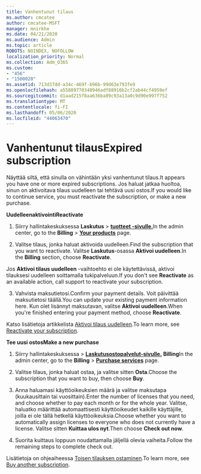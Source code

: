```yaml
---
title: Vanhentunut tilaus
ms.author: cmcatee
author: cmcatee-MSFT
manager: mnirkhe
ms.date: 04/21/2020
ms.audience: Admin
ms.topic: article
ROBOTS: NOINDEX, NOFOLLOW
localization_priority: Normal
ms.collection: Adm_O365
ms.custom:
- "456"
- "1500020"
ms.assetid: 713d37dd-a34c-469f-b96b-99d63e793fe9
ms.openlocfilehash: a55889770340946adf88916b2cf2ab44cf4959ef
ms.sourcegitcommit: d1aad215f8aa636ba89c93a13a0c9d90e997f752
ms.translationtype: MT
ms.contentlocale: fi-FI
ms.lasthandoff: 05/06/2020
ms.locfileid: "44063470"
---
```

# <a name="expired-subscription"></a><span data-ttu-id="280ae-102">Vanhentunut tilaus</span><span class="sxs-lookup"><span data-stu-id="280ae-102">Expired subscription</span></span>

<span data-ttu-id="280ae-103">Näyttää siltä, että sinulla on vähintään yksi vanhentunut tilaus.</span><span class="sxs-lookup"><span data-stu-id="280ae-103">It appears you have one or more expired subscriptions.</span></span> <span data-ttu-id="280ae-104">Jos haluat jatkaa huoltoa, sinun on aktivoitava tilaus uudelleen tai tehtävä uusi ostos.</span><span class="sxs-lookup"><span data-stu-id="280ae-104">If you would like to continue service, you must reactivate the subscription, or make a new purchase.</span></span>
  
<span data-ttu-id="280ae-105">**Uudelleenaktivointi**</span><span class="sxs-lookup"><span data-stu-id="280ae-105">**Reactivate**</span></span>
  
1. <span data-ttu-id="280ae-106">Siirry hallintakeskuksessa **Laskutus** \> **[tuotteet -sivulle.](https://go.microsoft.com/fwlink/p/?linkid=842054)**</span><span class="sxs-lookup"><span data-stu-id="280ae-106">In the admin center, go to the **Billing** \> **[Your products](https://go.microsoft.com/fwlink/p/?linkid=842054)** page.</span></span>

2. <span data-ttu-id="280ae-107">Valitse tilaus, jonka haluat aktivoida uudelleen.</span><span class="sxs-lookup"><span data-stu-id="280ae-107">Find the subscription that you want to reactivate.</span></span> <span data-ttu-id="280ae-108">Valitse **Laskutus**-osassa **Aktivoi uudelleen**.</span><span class="sxs-lookup"><span data-stu-id="280ae-108">In the **Billing** section, choose **Reactivate**.</span></span>

<span data-ttu-id="280ae-109">Jos **Aktivoi tilaus uudelleen** -vaihtoehto ei ole käytettävissä, aktivoi tilauksesi uudelleen soittamalla tukipalveluun.</span><span class="sxs-lookup"><span data-stu-id="280ae-109">If you don't see **Reactivate** as an available action, call support to reactivate your subscription.</span></span>

3. <span data-ttu-id="280ae-110">Vahvista maksutietosi.</span><span class="sxs-lookup"><span data-stu-id="280ae-110">Confirm your payment details.</span></span> <span data-ttu-id="280ae-111">Voit päivittää maksutietosi täällä.</span><span class="sxs-lookup"><span data-stu-id="280ae-111">You can update your existing payment information here.</span></span> <span data-ttu-id="280ae-112">Kun olet lisännyt maksutavan, valitse **Aktivoi uudelleen**.</span><span class="sxs-lookup"><span data-stu-id="280ae-112">When you're finished entering your payment method, choose **Reactivate**.</span></span>

<span data-ttu-id="280ae-113">Katso lisätietoja artikkelista [Aktivoi tilaus uudelleen](https://docs.microsoft.com/office365/admin/subscriptions-and-billing/reactivate-your-subscription).</span><span class="sxs-lookup"><span data-stu-id="280ae-113">To learn more, see [Reactivate your subscription](https://docs.microsoft.com/office365/admin/subscriptions-and-billing/reactivate-your-subscription).</span></span>

<span data-ttu-id="280ae-114">**Tee uusi ostos**</span><span class="sxs-lookup"><span data-stu-id="280ae-114">**Make a new purchase**</span></span>
  
1. <span data-ttu-id="280ae-115">Siirry hallintakeskuksessa \> **[Laskutusostopalvelut-sivulle.](https://go.microsoft.com/fwlink/p/?linkid=868433)** **Billing**</span><span class="sxs-lookup"><span data-stu-id="280ae-115">In the admin center, go to the **Billing** \> **[Purchase services](https://go.microsoft.com/fwlink/p/?linkid=868433)** page.</span></span>

2. <span data-ttu-id="280ae-116">Valitse tilaus, jonka haluat ostaa, ja valitse sitten **Osta**.</span><span class="sxs-lookup"><span data-stu-id="280ae-116">Choose the subscription that you want to buy, then choose **Buy**.</span></span>

3. <span data-ttu-id="280ae-117">Anna haluamasi käyttöoikeuksien määrä ja valitse maksutapa (kuukausittain tai vuosittain).</span><span class="sxs-lookup"><span data-stu-id="280ae-117">Enter the number of licenses that you need, and choose whether to pay each month or for the whole year.</span></span> <span data-ttu-id="280ae-118">Valitse, haluatko määrittää automaattisesti käyttöoikeudet kaikille käyttäjille, joilla ei ole tällä hetkellä käyttöoikeuksia.</span><span class="sxs-lookup"><span data-stu-id="280ae-118">Choose whether you want to automatically assign licenses to everyone who does not currently have a license.</span></span> <span data-ttu-id="280ae-119">Valitse sitten **Kuittaa ulos nyt**.</span><span class="sxs-lookup"><span data-stu-id="280ae-119">Then choose **Check out now**.</span></span>

4. <span data-ttu-id="280ae-120">Suorita kuittaus loppuun noudattamalla jäljellä olevia vaiheita.</span><span class="sxs-lookup"><span data-stu-id="280ae-120">Follow the remaining steps to complete check out.</span></span>

<span data-ttu-id="280ae-121">Lisätietoja on ohjeaiheessa [Toisen tilauksen ostaminen](https://docs.microsoft.com/office365/admin/subscriptions-and-billing/buy-another-subscription).</span><span class="sxs-lookup"><span data-stu-id="280ae-121">To learn more, see [Buy another subscription](https://docs.microsoft.com/office365/admin/subscriptions-and-billing/buy-another-subscription).</span></span>